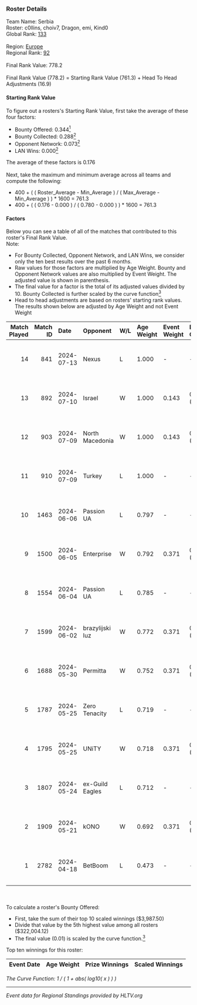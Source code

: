 ### Roster Details<br />
Team Name: Serbia<br />
Roster: c0llins, choiv7, Dragon, emi, Kind0<br />
Global Rank: [133](../standings_global.md)<br />
<br />
Region: [Europe]( ../standings_europe.md)<br />
Regional Rank: [92]( ../standings_europe.md)<br />
<br />
Final Rank Value:  778.2<br />
<br />
Final Rank Value (778.2) = Starting Rank Value (761.3) + Head To Head Adjustments (16.9)<br />

#### Starting Rank Value<br />
To figure out a rosters's Starting Rank Value, first take the average of these four factors:<br />
- Bounty Offered: 0.344[<sup>1</sup>](#table2)
- Bounty Collected: 0.288[<sup>2</sup>](#table1)
- Opponent Network: 0.073[<sup>2</sup>](#table1)
- LAN Wins: 0.000[<sup>2</sup>](#table1)

The average of these factors is 0.176<br />
<br />
Next, take the maximum and minimum average across all teams and compute the following:<br />
- 400 + ( ( Roster_Average - Min_Average ) / ( Max_Average - Min_Average ) ) * 1600 = 761.3
- 400 + ( ( 0.176 - 0.000 ) / ( 0.780 - 0.000 ) ) * 1600 = 761.3


#### Factors<br />
Below you can see a table of all of the matches that contributed to this roster's Final Rank Value.<br />
Note:<br />

- For Bounty Collected, Opponent Network, and LAN Wins, we consider only the ten best results over the past 6 months.
- Raw values for those factors are multiplied by Age Weight. Bounty and Opponent Network values are also multiplied by Event Weight. The adjusted value is shown in parenthesis.
- The final value for a factor is the total of its adjusted values divided by 10. Bounty Collected is further scaled by the curve function[<sup>3</sup>](#curveFunction)
- Head to head adjustments are based on rosters' starting rank values. The results shown below are adjusted by Age Weight and not Event Weight
<span id="table1"></span><br />


| Match Played | Match ID | Date       | Opponent        | W/L | Age Weight | Event Weight | Bounty Collected | Opponent Network | LAN Wins  | H2H Adj. | Roster                              |
| -: | -: | :- | :- | :- | :- | :- | :- | :- | :- | -: | :- |
|           14 |      841 | 2024-07-13 | Nexus           | L   | 1.000      | -            | -                | -                | -         |   -18.02 | c0llins, choiv7, Dragon, emi, Kind0 |
|           13 |      892 | 2024-07-10 | Israel          | W   | 1.000      | 0.143        | 0.000 (0.000)    | 0.039 (0.006)    | 0 (0.000) |     3.16 | c0llins, Dragon, emi, Kind0, VLDN   |
|           12 |      903 | 2024-07-09 | North Macedonia | W   | 1.000      | 0.143        | 0.000 (0.000)    | 0.000 (0.000)    | 0 (0.000) |     3.14 | c0llins, choiv7, Dragon, emi, Kind0 |
|           11 |      910 | 2024-07-09 | Turkey          | L   | 1.000      | -            | -                | -                | -         |   -25.65 | c0llins, choiv7, Dragon, emi, Kind0 |
|           10 |     1463 | 2024-06-06 | Passion UA      | L   | 0.797      | -            | -                | -                | -         |    -5.11 | aidKiT, c0llins, Dragon, emi, xicoz |
|            9 |     1500 | 2024-06-05 | Enterprise      | W   | 0.792      | 0.371        | 0.039 (0.012)    | 0.616 (0.181)    | 0 (0.000) |    16.76 | aidKiT, c0llins, Dragon, emi, VLDN  |
|            8 |     1554 | 2024-06-04 | Passion UA      | L   | 0.785      | -            | -                | -                | -         |    -4.57 | aidKiT, c0llins, Dragon, emi, xicoz |
|            7 |     1599 | 2024-06-02 | brazylijski luz | W   | 0.772      | 0.371        | 0.008 (0.002)    | 0.257 (0.073)    | 0 (0.000) |    13.63 | aidKiT, c0llins, Dragon, emi, xicoz |
|            6 |     1688 | 2024-05-30 | Permitta        | W   | 0.752      | 0.371        | 0.024 (0.007)    | 0.863 (0.240)    | 0 (0.000) |    16.23 | aidKiT, c0llins, Dragon, emi, xicoz |
|            5 |     1787 | 2024-05-25 | Zero Tenacity   | L   | 0.719      | -            | -                | -                | -         |    -3.25 | aidKiT, c0llins, Dragon, emi, xicoz |
|            4 |     1795 | 2024-05-25 | UNiTY           | W   | 0.718      | 0.371        | 0.025 (0.007)    | 0.300 (0.080)    | 0 (0.000) |    16.65 | aidKiT, c0llins, Dragon, emi, xicoz |
|            3 |     1807 | 2024-05-24 | ex-Guild Eagles | L   | 0.712      | -            | -                | -                | -         |    -9.27 | aidKiT, c0llins, Dragon, emi, xicoz |
|            2 |     1909 | 2024-05-21 | kONO            | W   | 0.692      | 0.371        | 0.028 (0.007)    | 0.566 (0.145)    | 0 (0.000) |    13.54 | aidKiT, c0llins, Dragon, emi, xicoz |
|            1 |     2782 | 2024-04-18 | BetBoom         | L   | 0.473      | -            | -                | -                | -         |    -0.39 | aidKiT, c0llins, Dragon, emi, xicoz |

<br />
<span id="table2"></span><br />
To calculate a roster's Bounty Offered:<br />

- First, take the sum of their top 10 scaled winnings ($3,987.50)
- Divide that value by the 5th highest value among all rosters ($322,004.12)
- The final value (0.01) is scaled by the curve function.[<sup>3</sup>](#curveFunction)

Top ten winnings for this roster:<br />

| Event Date | Age Weight | Prize Winnings | Scaled Winnings |
| :- | -: | :- | :- |


<span id="curveFunction"></span>_The Curve Function: 1 / ( 1 + abs( log10( x ) ) )_<br />

---
_Event data for Regional Standings provided by HLTV.org_<br />
